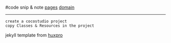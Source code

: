 #code snip & note 
	[pages](awd1559.github.io)
	[domain](emotion.net.cn)
	
****
	create a cocostudio project
	copy Classes & Resources in the project

jekyll template from [huxpro](https://github.com/Huxpro/huxpro.github.io)